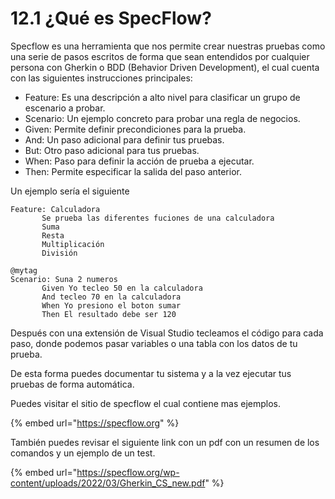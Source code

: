 # 12.1 ¿Qué es SpecFlow?

Specflow es una herramienta que nos permite crear nuestras pruebas como una serie de pasos escritos de forma que sean entendidos por cualquier persona con Gherkin o BDD (Behavior Driven Development), el cual cuenta con las siguientes instrucciones principales:

* Feature: Es una descripción a alto nivel para clasificar un grupo de escenario a probar.
* Scenario: Un ejemplo concreto para probar una regla de negocios.
* Given: Permite definir precondiciones para la prueba.
* And: Un paso adicional para definir tus pruebas.
* But: Otro paso adicional para tus pruebas.
* When: Paso para definir la acción de prueba a ejecutar.
* Then: Permite especificar la salida del paso anterior.

Un ejemplo sería el siguiente

```
Feature: Calculadora
       Se prueba las diferentes fuciones de una calculadora
       Suma
       Resta
       Multiplicación
       División

@mytag
Scenario: Suna 2 numeros
       Given Yo tecleo 50 en la calculadora
       And tecleo 70 en la calculadora
       When Yo presiono el boton sumar
       Then El resultado debe ser 120
```

Después con una extensión de Visual Studio tecleamos el código para cada paso, donde podemos pasar variables o una tabla con los datos de tu prueba.

De esta forma puedes documentar tu sistema y a la vez ejecutar tus pruebas de forma automática.

Puedes visitar el sitio de specflow el cual contiene mas ejemplos.

{% embed url="https://specflow.org" %}

También puedes revisar el siguiente link con un pdf con un resumen de los comandos y un ejemplo de un test.&#x20;

{% embed url="https://specflow.org/wp-content/uploads/2022/03/Gherkin_CS_new.pdf" %}
